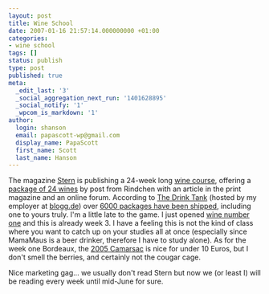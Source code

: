 ```yaml
---
layout: post
title: Wine School
date: 2007-01-16 21:57:14.000000000 +01:00
categories:
- wine school
tags: []
status: publish
type: post
published: true
meta:
  _edit_last: '3'
  _social_aggregation_next_run: '1401628895'
  _social_notify: '1'
  _wpcom_is_markdown: '1'
author:
  login: shanson
  email: papascott-wp@gmail.com
  display_name: PapaScott
  first_name: Scott
  last_name: Hanson
---
```

<p>The magazine <a href="http://www.stern.de/">Stern</a> is publishing a 24-week long <a href="http://www.stern.de/weinschule">wine course</a>, offering a <a href="http://www.rindchen.de/main.php?typ=K&amp;seite=sternweinschule">package of 24 wines</a> by post from Rindchen with an article in the print magazine and an online forum. According to <a href="http://drinktank.blogg.de/">The Drink Tank</a> (hosted by my employer at <a href="http://blogg.de/">blogg.de</a>) over <a href="http://drinktank.blogg.de/eintrag.php?id=1682">6000 packages have been shipped</a>, including one to yours truly. I'm a little late to the game. I just opened <a href="http://www.stern.de/lifestyle/kueche/getraenke/579959.html?eid=580464">wine number one</a> and this is already week 3. I have a feeling this is not the kind of class where you want to catch up on your studies all at once (especially since MamaMaus is a beer drinker, therefore I have to study alone). As for the week one Bordeaux, the <a href="http://www.stern.de/lifestyle/kueche/getraenke/579959.html?eid=580464">2005 Camarsac</a> is nice for under 10 Euros, but I don't smell the berries, and certainly not the cougar cage.</p>
<p>Nice marketing gag... we usually don't read Stern but now we (or least I) will be reading every week until mid-June for sure.</p>
